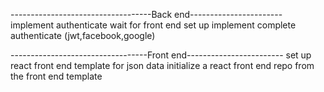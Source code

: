 -----------------------------------Back end-----------------------
implement authenticate
wait for front end set up 
implement complete authenticate (jwt,facebook,google)

----------------------------------Front end------------------------
set up react front end template for json data
initialize a react front end repo from the front end template




